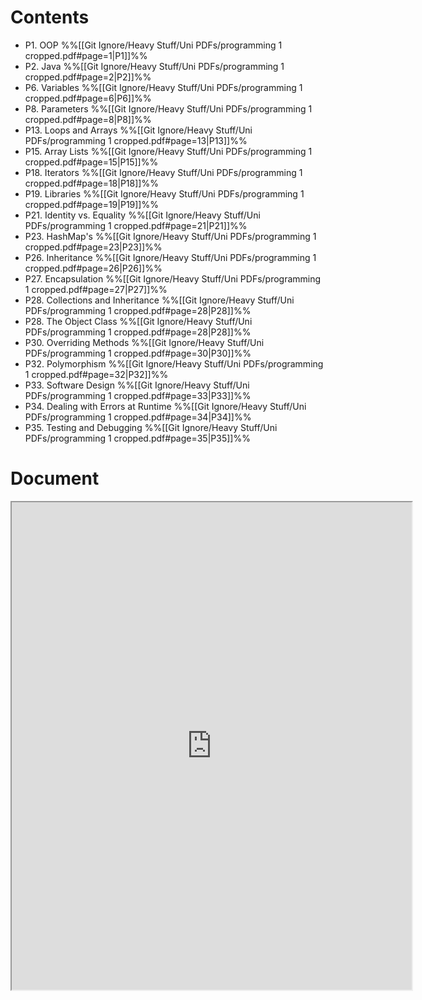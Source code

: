 # Contents

- P1. OOP %%[[Git Ignore/Heavy Stuff/Uni PDFs/programming 1 cropped.pdf#page=1|P1]]%%
- P2. Java %%[[Git Ignore/Heavy Stuff/Uni PDFs/programming 1 cropped.pdf#page=2|P2]]%%
- P6. Variables %%[[Git Ignore/Heavy Stuff/Uni PDFs/programming 1 cropped.pdf#page=6|P6]]%%
- P8. Parameters %%[[Git Ignore/Heavy Stuff/Uni PDFs/programming 1 cropped.pdf#page=8|P8]]%%
- P13. Loops and Arrays %%[[Git Ignore/Heavy Stuff/Uni PDFs/programming 1 cropped.pdf#page=13|P13]]%%
- P15. Array Lists %%[[Git Ignore/Heavy Stuff/Uni PDFs/programming 1 cropped.pdf#page=15|P15]]%%
- P18. Iterators %%[[Git Ignore/Heavy Stuff/Uni PDFs/programming 1 cropped.pdf#page=18|P18]]%%
- P19. Libraries %%[[Git Ignore/Heavy Stuff/Uni PDFs/programming 1 cropped.pdf#page=19|P19]]%%
- P21. Identity vs. Equality %%[[Git Ignore/Heavy Stuff/Uni PDFs/programming 1 cropped.pdf#page=21|P21]]%%
- P23. HashMap's %%[[Git Ignore/Heavy Stuff/Uni PDFs/programming 1 cropped.pdf#page=23|P23]]%%
- P26. Inheritance %%[[Git Ignore/Heavy Stuff/Uni PDFs/programming 1 cropped.pdf#page=26|P26]]%%
- P27. Encapsulation %%[[Git Ignore/Heavy Stuff/Uni PDFs/programming 1 cropped.pdf#page=27|P27]]%%
- P28. Collections and Inheritance %%[[Git Ignore/Heavy Stuff/Uni PDFs/programming 1 cropped.pdf#page=28|P28]]%%
- P28. The Object Class %%[[Git Ignore/Heavy Stuff/Uni PDFs/programming 1 cropped.pdf#page=28|P28]]%%
- P30. Overriding Methods %%[[Git Ignore/Heavy Stuff/Uni PDFs/programming 1 cropped.pdf#page=30|P30]]%%
- P32. Polymorphism %%[[Git Ignore/Heavy Stuff/Uni PDFs/programming 1 cropped.pdf#page=32|P32]]%%
- P33. Software Design %%[[Git Ignore/Heavy Stuff/Uni PDFs/programming 1 cropped.pdf#page=33|P33]]%%
- P34. Dealing with Errors at Runtime %%[[Git Ignore/Heavy Stuff/Uni PDFs/programming 1 cropped.pdf#page=34|P34]]%%
- P35. Testing and Debugging %%[[Git Ignore/Heavy Stuff/Uni PDFs/programming 1 cropped.pdf#page=35|P35]]%%

# Document

<iframe src="https://drive.google.com/file/d/1BRVa5lfebq9xgc3WjkHY_myI1ZC6ahs7/preview" width="640" height="780" allow="autoplay"></iframe>

